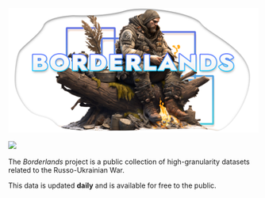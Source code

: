 ![Borderlands](https://raw.githubusercontent.com/dominictarro/Borderlands/719584af68326f8263f5935743d3c86cc62e2515/assets/borderlands%20soldier%20header.png)

<a href="https://github.com/dominictarro/Borderlands" target="_blank"><img src="https://img.shields.io/badge/GitHub-100000?style=for-the-badge&logo=github&logoColor=white"></a>

The *Borderlands* project is a public collection of high-granularity datasets related to the Russo-Ukrainian War.

This data is updated **daily** and is available for free to the public.
